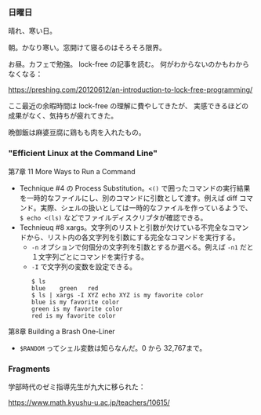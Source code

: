 ### 日曜日

晴れ、寒い日。

朝。かなり寒い。窓開けて寝るのはそろそろ限界。

お昼。カフェで勉強。
lock-free の記事を読む。
何がわからないのかもわからなくなる：

https://preshing.com/20120612/an-introduction-to-lock-free-programming/

ここ最近の余暇時間は lock-free の理解に費やしてきたが、
実感できるほどの成果がなく、気持ちが疲れてきた。

晩御飯は麻婆豆腐に鶏もも肉を入れたもの。

### "Efficient Linux at the Command Line"

第7章 11 More Ways to Run a Command

- Technique #4 の Process Substitution。`<()` で囲ったコマンドの実行結果を一時的なファイルにし、別のコマンドに引数として渡す。例えば diff コマンド。実際、シェルの扱いとしては一時的なファイルを作っているようで、`$ echo <(ls)` などでファイルディスクリプタが確認できる。
- Technieuq #8 xargs。文字列のリストと引数が欠けている不完全なコマンドから、リスト内の各文字列を引数にする完全なコマンドを実行する。
    - `-n` オプションで何個分の文字列を引数とするか選べる。例えば `-n1` だと１文字列ごとにコマンドを実行する。
    - `-I` で文字列の変数を設定できる。
        ```
        $ ls
        blue	green	red
        $ ls | xargs -I XYZ echo XYZ is my favorite color
        blue is my favorite color
        green is my favorite color
        red is my favorite color
        ```

第8章 Building a Brash One-Liner

- `$RANDOM` ってシェル変数は知らなんだ。0 から 32,767まで。


### Fragments

学部時代のゼミ指導先生が九大に移られた：

https://www.math.kyushu-u.ac.jp/teachers/10615/

